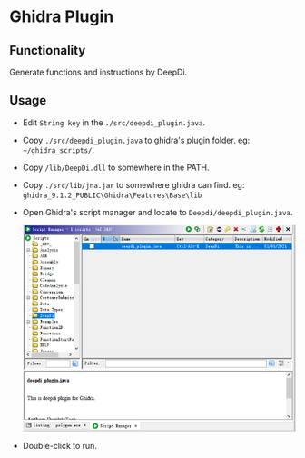 # Ghidra Plugin

## Functionality

Generate functions and instructions by DeepDi.

## Usage

* Edit `String key` in the `./src/deepdi_plugin.java`.
* Copy `./src/deepdi_plugin.java` to ghidra's plugin folder. eg: `~/ghidra_scripts/`.
* Copy `/lib/DeepDi.dll` to somewhere in the PATH.
* Copy `./src/lib/jna.jar` to somewhere ghidra can find. eg: `ghidra_9.1.2_PUBLIC\Ghidra\Features\Base\lib`
* Open Ghidra's script manager and locate to `Deepdi/deepdi_plugin.java`.

    ![manager](./img/ghidra1.png)
* Double-click to run.